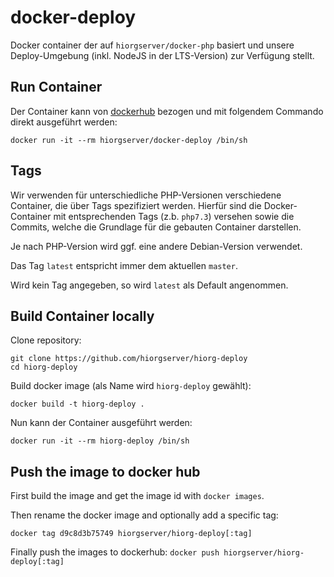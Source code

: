 # docker-deploy

Docker container der auf `hiorgserver/docker-php` basiert und unsere Deploy-Umgebung (inkl. NodeJS in der LTS-Version)
zur Verfügung stellt.

## Run Container
Der Container kann von [dockerhub](https://hub.docker.com/r/hiorgserver/docker-deploy/) bezogen 
 und mit folgendem Commando direkt ausgeführt werden:

    docker run -it --rm hiorgserver/docker-deploy /bin/sh

## Tags
Wir verwenden für unterschiedliche PHP-Versionen verschiedene Container, die über Tags
 spezifiziert werden.
Hierfür sind die Docker-Container mit entsprechenden Tags (z.b. `php7.3`) versehen sowie
 die Commits, welche die Grundlage für die gebauten Container darstellen.

Je nach PHP-Version wird ggf. eine andere Debian-Version verwendet.

Das Tag `latest` entspricht immer dem aktuellen `master`.

Wird kein Tag angegeben, so wird `latest` als Default angenommen.

## Build Container locally

Clone repository:

    git clone https://github.com/hiorgserver/hiorg-deploy
    cd hiorg-deploy

Build docker image (als Name wird `hiorg-deploy` gewählt):

    docker build -t hiorg-deploy .

Nun kann der Container ausgeführt werden:

    docker run -it --rm hiorg-deploy /bin/sh

## Push the image to docker hub
First build the image and get the image id with `docker images`.

Then rename the docker image and optionally add a specific tag:

    docker tag d9c8d3b75749 hiorgserver/hiorg-deploy[:tag]

Finally push the images to dockerhub: `docker push hiorgserver/hiorg-deploy[:tag]`
